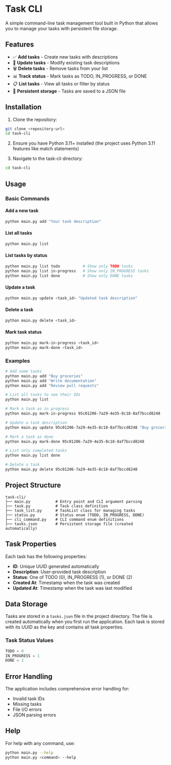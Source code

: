 # Task CLI

A simple command-line task management tool built in Python that allows you to manage your tasks with persistent file storage.

## Features

- ✅ **Add tasks** - Create new tasks with descriptions
- 📝 **Update tasks** - Modify existing task descriptions
- 🗑️ **Delete tasks** - Remove tasks from your list
- 📊 **Track status** - Mark tasks as TODO, IN_PROGRESS, or DONE
- 📋 **List tasks** - View all tasks or filter by status
- 💾 **Persistent storage** - Tasks are saved to a JSON file

## Installation

1. Clone the repository:
```bash
git clone <repository-url>
cd task-cli
```

2. Ensure you have Python 3.11+ installed (the project uses Python 3.11 features like match statements)

3. Navigate to the task-cli directory:
```bash
cd task-cli
```

## Usage

### Basic Commands

#### Add a new task
```bash
python main.py add "Your task description"
```

#### List all tasks
```bash
python main.py list
```

#### List tasks by status
```bash
python main.py list todo          # Show only TODO tasks
python main.py list in-progress   # Show only IN_PROGRESS tasks
python main.py list done          # Show only DONE tasks
```

#### Update a task
```bash
python main.py update <task_id> "Updated task description"
```

#### Delete a task
```bash
python main.py delete <task_id>
```

#### Mark task status
```bash
python main.py mark-in-progress <task_id>
python main.py mark-done <task_id>
```

### Examples

```bash
# Add some tasks
python main.py add "Buy groceries"
python main.py add "Write documentation"
python main.py add "Review pull requests"

# List all tasks to see their IDs
python main.py list

# Mark a task as in progress
python main.py mark-in-progress 95c01206-7a29-4e35-8c18-8af7bccd8248

# Update a task description
python main.py update 95c01206-7a29-4e35-8c18-8af7bccd8248 "Buy groceries and cook dinner"

# Mark a task as done
python main.py mark-done 95c01206-7a29-4e35-8c18-8af7bccd8248

# List only completed tasks
python main.py list done

# Delete a task
python main.py delete 95c01206-7a29-4e35-8c18-8af7bccd8248
```

## Project Structure

```
task-cli/
├── main.py           # Entry point and CLI argument parsing
├── task.py           # Task class definition
├── task_list.py      # TaskList class for managing tasks
├── status.py         # Status enum (TODO, IN_PROGRESS, DONE)
├── cli_command.py    # CLI command enum definitions
├── tasks.json        # Persistent storage file (created automatically)
```

## Task Properties

Each task has the following properties:
- **ID**: Unique UUID generated automatically
- **Description**: User-provided task description
- **Status**: One of TODO (0), IN_PROGRESS (1), or DONE (2)
- **Created At**: Timestamp when the task was created
- **Updated At**: Timestamp when the task was last modified

## Data Storage

Tasks are stored in a `tasks.json` file in the project directory. The file is created automatically when you first run the application. Each task is stored with its UUID as the key and contains all task properties.

### Task Status Values

```python
TODO = 0
IN_PROGRESS = 1
DONE = 2
```

## Error Handling

The application includes comprehensive error handling for:
- Invalid task IDs
- Missing tasks
- File I/O errors
- JSON parsing errors

## Help

For help with any command, use:
```bash
python main.py --help
python main.py <command> --help
```